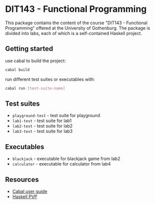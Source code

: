 # DIT143 - Functional Programming

This package contains the content of the course "DIT143 - Functional Programming" offered at the University of Gothenburg. The package is divided into labs, each of which is a self-contained Haskell project.

## Getting started

use cabal to build the project:

```bash
cabal build
```

run different test suites or executables with:

```bash
cabal run [test-suite-name]
```

## Test suites

- `playground-test` - test suite for playground
- `lab1-test` - test suite for lab1
- `lab2-test` - test suite for lab2
- `lab3-test` - test suite for lab3

## Executables

- `blackjack` - executable for blackjack game from lab2
- `calculator` - executable for calculator from lab4

## Resources

- [Cabal user guide](http://haskell.org/cabal/users-guide/)
- [Haskell PVP](https://pvp.haskell.org/)
